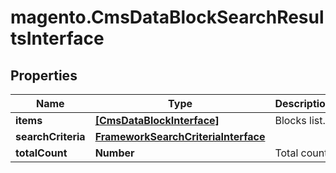 # magento.CmsDataBlockSearchResultsInterface

## Properties
Name | Type | Description | Notes
------------ | ------------- | ------------- | -------------
**items** | [**[CmsDataBlockInterface]**](CmsDataBlockInterface.md) | Blocks list. | 
**searchCriteria** | [**FrameworkSearchCriteriaInterface**](FrameworkSearchCriteriaInterface.md) |  | 
**totalCount** | **Number** | Total count. | 


